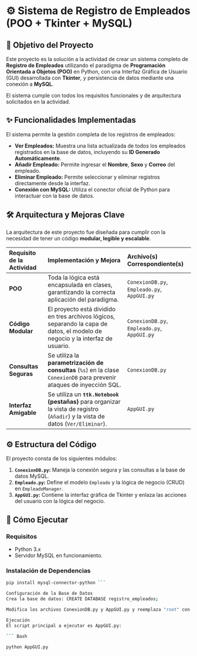 # ⚙️ Sistema de Registro de Empleados (POO + Tkinter + MySQL)

## 🎯 Objetivo del Proyecto

Este proyecto es la solución a la actividad de crear un sistema completo de **Registro de Empleados** utilizando el paradigma de **Programación Orientada a Objetos (POO)** en Python, con una Interfaz Gráfica de Usuario (GUI) desarrollada con **Tkinter**, y persistencia de datos mediante una conexión a **MySQL**.

El sistema cumple con todos los requisitos funcionales y de arquitectura solicitados en la actividad.

## ✨ Funcionalidades Implementadas

El sistema permite la gestión completa de los registros de empleados:

* **Ver Empleados:** Muestra una lista actualizada de todos los empleados registrados en la base de datos, incluyendo su **ID Generado Automáticamente**.
* **Añadir Empleado:** Permite ingresar el **Nombre**, **Sexo** y **Correo** del empleado.
* **Eliminar Empleado:** Permite seleccionar y eliminar registros directamente desde la interfaz.
* **Conexión con MySQL:** Utiliza el conector oficial de Python para interactuar con la base de datos.

## 🛠️ Arquitectura y Mejoras Clave

La arquitectura de este proyecto fue diseñada para cumplir con la necesidad de tener un código **modular, legible y escalable**.

| Requisito de la Actividad | Implementación y Mejora | Archivo(s) Correspondiente(s) |
| :--- | :--- | :--- |
| **POO** | Toda la lógica está encapsulada en clases, garantizando la correcta aplicación del paradigma. | `ConexionDB.py`, `Empleado.py`, `AppGUI.py` |
| **Código Modular** | El proyecto está dividido en tres archivos lógicos, separando la capa de datos, el modelo de negocio y la interfaz de usuario. | `ConexionDB.py`, `Empleado.py`, `AppGUI.py` |
| **Consultas Seguras** | Se utiliza la **parametrización de consultas** (`%s`) en la clase `ConexionDB` para prevenir ataques de inyección SQL. | `ConexionDB.py` |
| **Interfaz Amigable** | Se utiliza un **`ttk.Notebook` (pestañas)** para organizar la vista de registro (`Añadir`) y la vista de datos (`Ver/Eliminar`). | `AppGUI.py` |

## ⚙️ Estructura del Código

El proyecto consta de los siguientes módulos:

1.  **`ConexionDB.py`:** Maneja la conexión segura y las consultas a la base de datos MySQL.
2.  **`Empleado.py`:** Define el modelo `Empleado` y la lógica de negocio (CRUD) en `EmpleadoManager`.
3.  **`AppGUI.py`:** Contiene la interfaz gráfica de Tkinter y enlaza las acciones del usuario con la lógica del negocio.

## 🚀 Cómo Ejecutar

### Requisitos

* Python 3.x
* Servidor MySQL en funcionamiento.

### Instalación de Dependencias

```bash
pip install mysql-connector-python ```

Configuración de la Base de Datos
Crea la base de datos: CREATE DATABASE registro_empleados;

Modifica los archivos ConexionDB.py y AppGUI.py y reemplaza "root" con tu contraseña real de MySQL.

Ejecución
El script principal a ejecutar es AppGUI.py:

``` Bash

python AppGUI.py
```
